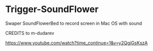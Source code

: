 # Trigger-SoundFlower
Swaper SoundFlowerBed to record screen in Mac OS with sound

CREDITS to m-dudarev

https://www.youtube.com/watch?time_continue=1&v=y2QgjGsKszA
